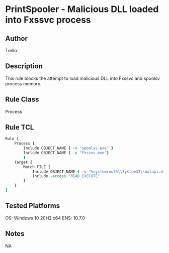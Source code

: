 # PrintSpooler - Malicious DLL loaded into Fxssvc process

## Author
Trellix

## Description
This rule blocks the attempt to load malicious DLL into Fxssvc and spoolsv process memory. 

## Rule Class 
Process

## Rule TCL
```tcl
Rule {
	Process {
		Include OBJECT_NAME { -v "spoolsv.exe" }
		Include OBJECT_NAME { -v "Fxssvc.exe"}
        }
	Target {
		Match FILE {
			Include OBJECT_NAME { -v "%systemroot%\\System32\\ualapi.dll" }			
			Include -access "READ EXECUTE"
        }
    }
}
```

## Tested Platforms
OS: Windows 10 20H2 x64
ENS: 10.7.0

## Notes
NA
